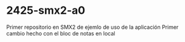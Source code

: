 # 2425-smx2-a0
Primer repositorio en SMX2 de ejemlo de uso de la aplicación
Primer cambio hecho con el bloc de notas en local
